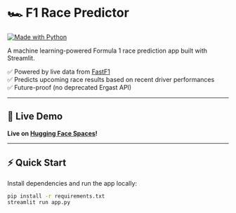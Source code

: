 # 🏎️ F1 Race Predictor

[![Made with Python](https://img.shields.io/badge/Made%20with-Python-1f425f.svg)](https://www.python.org/)

A machine learning-powered Formula 1 race prediction app built with Streamlit.

✅ Powered by live data from [FastF1](https://docs.fastf1.dev)  
✅ Predicts upcoming race results based on recent driver performances  
✅ Future-proof (no deprecated Ergast API)

---

## 🚀 Live Demo

**Live on [Hugging Face Spaces](https://huggingface.co/spaces/Tryfonas/F1_Race_Predictor)!**

---

## ⚡ Quick Start

Install dependencies and run the app locally:

```bash
pip install -r requirements.txt
streamlit run app.py
